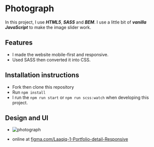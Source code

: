 # Photograph

In this project, I use **_HTML5_**, **_SASS_** and **_BEM_**. I use a little bit of **_vanilla JavaScript_** to make the image slider work.

## Features

- I made the website mobile-first and responsive.
- Used SASS then converted it into CSS.

## Installation instructions

- Fork then clone this repository
- Run `npm install`
- I run the `npm run start` or `npm run scss:watch` when developing this project.

## Design and UI

- ![photograph](https://iili.io/KoEJbn.png)

- online at [figma.com/Laaqiq-1-Portfolio-detail-Responsive](https://www.figma.com/file/VgF87mULloYb7HZ1EMCRzU/Laaqiq-1-Portfolio-detail-Responsive?node-id=0%3A1)
